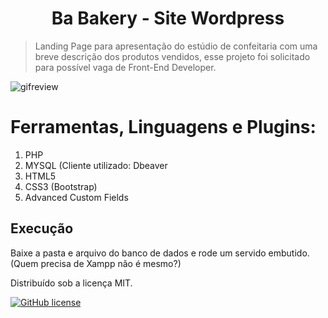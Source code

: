 <h1 align="center">Ba Bakery - Site Wordpress</h1>

> Landing Page para apresentação do estúdio de confeitaria com uma breve descrição dos produtos vendidos, esse projeto foi solicitado para possível vaga de Front-End Developer.

![gifreview](https://user-images.githubusercontent.com/58120642/103046272-706b6800-4566-11eb-9e58-c811f5be5172.gif)


# Ferramentas, Linguagens e Plugins:
1. PHP
2. MYSQL (Cliente utilizado: Dbeaver
3. HTML5
4. CSS3 (Bootstrap)
5. Advanced Custom Fields

## Execução

Baixe a pasta e arquivo do banco de dados e rode um servido embutido. (Quem precisa de Xampp não é mesmo?)


Distribuído sob a licença MIT.

[![GitHub license](https://img.shields.io/github/license/Naereen/StrapDown.js.svg)](https://github.com/Naereen/StrapDown.js/blob/master/LICENSE)
